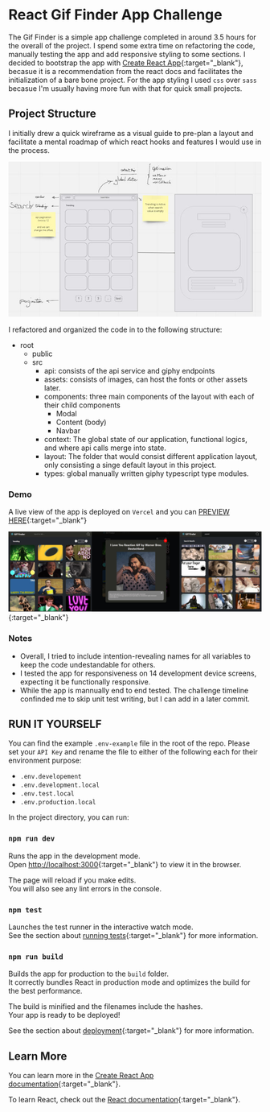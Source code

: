 # React Gif Finder App Challenge

The Gif Finder is a simple app challenge completed in around 3.5 hours for the overall of the project. I spend some extra time on refactoring the code, manually testing the app and add responsive styling to some sections. I decided to bootstrap the app with [Create React App](https://github.com/facebook/create-react-app){:target="_blank"}, becasue it is a recommendation from the react docs and facilitates the initialization of a bare bone project. For the app styling I used `css` over `sass` becasue I'm usually having more fun with that for quick small projects.


## Project Structure

I initially drew a quick wireframe as a visual guide to pre-plan a layout and facilitate a mental roadmap of which react hooks and features I would use in the process.

[![The initial Wireframe](./docs/images/ux-wireframe.jpg)](#)

I refactored and organized the code in to the following structure:

- root
    - public
    - src
        - api: consists of the api service and giphy endpoints
        - assets: consists of images, can host the fonts or other assets later.
        - components: three main components of the layout with each of their child components
            -   Modal
            -   Content (body)
            -   Navbar
        - context: The global state of our application, functional logics, and where api calls merge into state.
        - layout: The folder that would consist different application layout, only consisting a singe default layout in this project.
        - types: global manually written giphy typescript type modules.

### Demo

A live view of the app is deployed on `Vercel` and you can [PREVIEW HERE](https://react-giphy-gif-finder.vercel.app/){:target="_blank"}

[![DEMO IMAGE](./docs/images/demo-image.jpg)](https://react-giphy-gif-finder.vercel.app/){:target="_blank"}

### Notes

* Overall, I tried to include intention-revealing names for all variables to keep the code undestandable for others.
* I tested the app for responsiveness on 14 development device screens, expecting it be functionally responsive. 
* While the app is mannually end to end tested. The challenge timeline confinded me to skip unit test writing, but I can add in a later commit.


## RUN IT YOURSELF

You can find the example `.env-example` file in the root of the repo. Please set your `API Key` and rename the file to either of the following each for their environment purpose:

* `.env.developement`
* `.env.development.local`
* `.env.test.local`
* `.env.production.local`

In the project directory, you can run:

### `npm run dev`

Runs the app in the development mode.\
Open [http://localhost:3000](http://localhost:3000){:target="_blank"} to view it in the browser.

The page will reload if you make edits.\
You will also see any lint errors in the console.

### `npm test`

Launches the test runner in the interactive watch mode.\
See the section about [running tests](https://facebook.github.io/create-react-app/docs/running-tests){:target="_blank"} for more information.

### `npm run build`

Builds the app for production to the `build` folder.\
It correctly bundles React in production mode and optimizes the build for the best performance.

The build is minified and the filenames include the hashes.\
Your app is ready to be deployed!

See the section about [deployment](https://facebook.github.io/create-react-app/docs/deployment){:target="_blank"} for more information.

## Learn More

You can learn more in the [Create React App documentation](https://facebook.github.io/create-react-app/docs/getting-started){:target="_blank"}.

To learn React, check out the [React documentation](https://reactjs.org/){:target="_blank"}.
